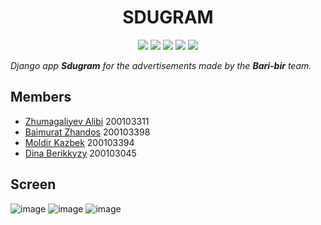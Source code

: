 <h1 align="center">SDUGRAM</h1>
<p align="center">

<img src="https://img.shields.io/badge/made%20by-baribir-red.svg" >


<img src="https://img.shields.io/badge/django-4.0.2-green.svg">

<img src="https://badges.frapsoft.com/os/v1/open-source.svg?v=103" >

<img src="https://img.shields.io/badge/python-3.9-blue.svg">

<img src="https://img.shields.io/badge/PRs-welcome-brightgreen.svg?style=flat">
</p>

_Django app **Sdugram** for the advertisements made by the **Bari-bir** team._
## Members
- [Zhumagaliyev Alibi](https://github.com/jumagaliev1) 200103311
- [Baimurat Zhandos](https://github.com/Zhandos-Hello-World) 200103398
- [Moldir Kazbek](https://github.com/MoldirKazbek) 200103394
- [Dina Berikkyzy](https://github.com/dinaberikkyzy1) 200103045

## Screen
![image](https://user-images.githubusercontent.com/71185943/163298991-8e01e1c5-7b62-4dd5-af91-2fc0db9edf34.png)
![image](https://user-images.githubusercontent.com/71185943/163299022-36653725-b835-4eac-846e-eac01c96e000.png)
![image](https://user-images.githubusercontent.com/71185943/163299091-63eaed76-30c2-4641-8832-16e9ed615ad4.png)

